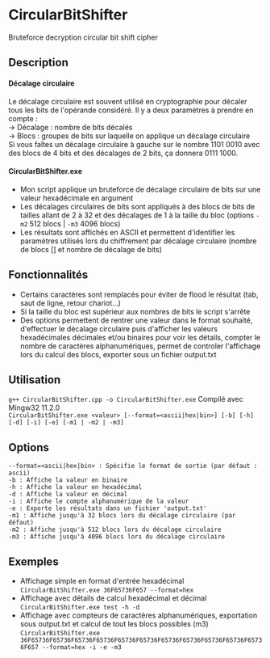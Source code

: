 # CircularBitShifter
Bruteforce decryption circular bit shift cipher


## Description
#### Décalage circulaire
Le décalage circulaire est souvent utilisé en cryptographie pour décaler tous les bits de l'opérande considéré. Il y a deux paramètres à prendre en compte :  
→ Décalage : nombre de bits décalés  
→ Blocs : groupes de bits sur laquelle on applique un décalage circulaire  
Si vous faîtes un décalage circulaire à gauche sur le nombre 1101 0010 avec des blocs de 4 bits et des décalages de 2 bits, ça donnera 0111 1000.  
#### CircularBitShifter.exe
- Mon script applique un bruteforce de décalage circulaire de bits sur une valeur hexadécimale en argument  
- Les décalages circulaires de bits sont appliqués à des blocs de bits de tailles allant de 2 à 32 et des décalages de 1 à la taille du bloc (options `-m2` 512 blocs | `-m3` 4096 blocs)  
- Les résultats sont affichés en ASCII et permettent d'identifier les paramètres utilisés lors du chiffrement par décalage circulaire (nombre de blocs [] et nombre de décalage de bits)  

## Fonctionnalités
- Certains caractères sont remplacés pour éviter de flood le résultat (tab, saut de ligne, retour chariot...)
- Si la taille du bloc est supérieur aux nombres de bits le script s'arrête
- Des options permettent de rentrer une valeur dans le format souhaité, d'effectuer le décalage circulaire puis d'afficher les valeurs hexadécimales décimales et/ou binaires pour voir les détails, compter le nombre de caractères alphanumériques, permet de controler l'affichage lors du calcul des blocs, exporter sous un fichier output.txt


## Utilisation
`g++ CircularBitShifter.cpp -o CircularBitShifter.exe` Compilé avec Mingw32 11.2.0  
`CircularBitShifter.exe <valeur> [--format=<ascii|hex|bin>] [-b] [-h] [-d] [-i] [-e] [-m1 | -m2 | -m3]`  


## Options
    --format=<ascii|hex|bin> : Spécifie le format de sortie (par défaut : ascii)
    -b : Affiche la valeur en binaire
    -h : Affiche la valeur en hexadécimal
    -d : Affiche la valeur en décimal
    -i : Affiche le compte alphanumérique de la valeur
    -e : Exporte les résultats dans un fichier 'output.txt'
    -m1 : Affiche jusqu'à 32 blocs lors du décalage circulaire (par défaut)
    -m2 : Affiche jusqu'à 512 blocs lors du décalage circulaire
    -m3 : Affiche jusqu'à 4096 blocs lors du décalage circulaire


## Exemples
- Affichage simple en format d'entrée hexadécimal   
`CircularBitShifter.exe 36F65736F657 --format=hex`  
- Affichage avec détails de calcul hexadécimal et décimal  
`CircularBitShifter.exe test -h -d`  
- Affichage avec compteurs de caractères alphanumériques, exportation sous output.txt et calcul de tout les blocs possibles (m3)  
`CircularBitShifter.exe 36F65736F65736F65736F65736F65736F65736F65736F65736F65736F65736F65736F657 --format=hex -i -e -m3`  


